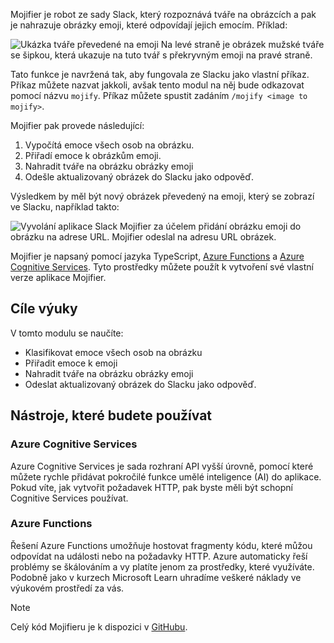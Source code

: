 Mojifier je robot ze sady Slack, který rozpoznává tváře na obrázcích a pak je nahrazuje obrázky emoji, které odpovídají jejich emocím. Příklad:  

![Ukázka tváře převedené na emoji Na levé straně je obrázek mužské tváře se šipkou, která ukazuje na tuto tvář s překryvným emoji na pravé straně.](../media/example-mojify-image.png)

Tato funkce je navržená tak, aby fungovala ze Slacku jako vlastní příkaz. Příkaz můžete nazvat jakkoli, avšak tento modul na něj bude odkazovat pomocí názvu `mojify`. Příkaz můžete spustit zadáním `/mojify <image to mojify>`.

Mojifier pak provede následující:

  1. Vypočítá emoce všech osob na obrázku.
  2. Přiřadí emoce k obrázkům emoji.
  3. Nahradit tváře na obrázku obrázky emoji
  4. Odešle aktualizovaný obrázek do Slacku jako odpověď.

Výsledkem by měl být nový obrázek převedený na emoji, který se zobrazí ve Slacku, například takto: 

![Vyvolání aplikace Slack Mojifier za účelem přidání obrázku emoji do obrázku na adrese URL. Mojifier odeslal na adresu URL obrázek.](../media/8.slack-type-mojify.png)

Mojifier je napsaný pomocí jazyka TypeScript, [Azure Functions](https://azure.microsoft.com/services/functions?azure-portal=true) a [Azure Cognitive Services](https://azure.microsoft.com/services/cognitive-services?azure-portal=true). Tyto prostředky můžete použít k vytvoření své vlastní verze aplikace Mojifier.

## <a name="learning-objectives"></a>Cíle výuky

V tomto modulu se naučíte:

- Klasifikovat emoce všech osob na obrázku
- Přiřadit emoce k emoji
- Nahradit tváře na obrázku obrázky emoji
- Odeslat aktualizovaný obrázek do Slacku jako odpověď.

## <a name="tools-youll-use"></a>Nástroje, které budete používat

### <a name="azure-cognitive-services"></a>Azure Cognitive Services

Azure Cognitive Services je sada rozhraní API vyšší úrovně, pomocí které můžete rychle přidávat pokročilé funkce umělé inteligence (AI) do aplikace. Pokud víte, jak vytvořit požadavek HTTP, pak byste měli být schopní Cognitive Services používat.

### <a name="azure-functions"></a>Azure Functions

Řešení Azure Functions umožňuje hostovat fragmenty kódu, které můžou odpovídat na události nebo na požadavky HTTP. Azure automaticky řeší problémy se škálováním a vy platíte jenom za prostředky, které využíváte. Podobně jako v kurzech Microsoft Learn uhradíme veškeré náklady ve výukovém prostředí za vás.

> [!NOTE]
> Celý kód Mojifieru je k dispozici v [GitHubu](https://github.com/MicrosoftDocs/mslearn-the-mojifier?azure-portal=true).

